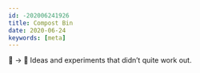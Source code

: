 ```yaml
---
id: -202006241926
title: Compost Bin
date: 2020-06-24
keywords: [meta]
---
```

🌹 → 🥀 Ideas and experiments that didn’t quite work out.